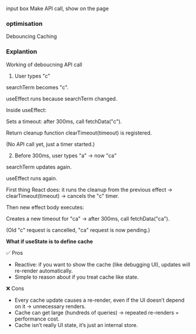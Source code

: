 input box
Make API call, show on the page

### optimisation

Debouncing
Caching

### Explantion

Working of deboucning API call

1. User types "c"

searchTerm becomes "c".

useEffect runs because searchTerm changed.

Inside useEffect:

Sets a timeout: after 300ms, call fetchData("c").

Return cleanup function clearTimeout(timeout) is registered.

(No API call yet, just a timer started.)

2. Before 300ms, user types "a" → now "ca"

searchTerm updates again.

useEffect runs again.

First thing React does: it runs the cleanup from the previous effect → clearTimeout(timeout) → cancels the "c" timer.

Then new effect body executes:

Creates a new timeout for "ca" → after 300ms, call fetchData("ca").

(Old "c" request is cancelled, "ca" request is now pending.)

**What if useState is to define cache**

✅ Pros

- Reactive: if you want to show the cache (like debugging UI), updates will re-render automatically.
- Simple to reason about if you treat cache like state.

❌ Cons

- Every cache update causes a re-render, even if the UI doesn’t depend on it → unnecessary renders.
- Cache can get large (hundreds of queries) → repeated re-renders = performance cost.
- Cache isn’t really UI state, it’s just an internal store.
